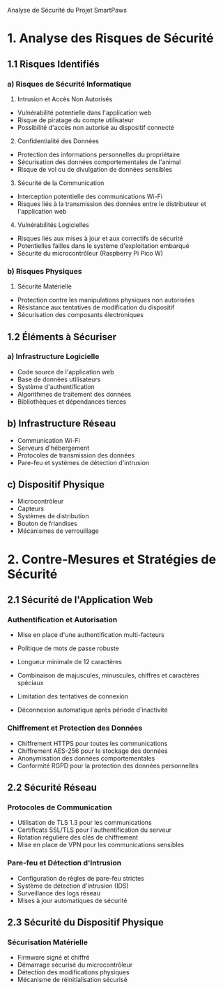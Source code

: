 Analyse de Sécurité du Projet SmartPaws

# 1. Analyse des Risques de Sécurité

## 1.1 Risques Identifiés

### a) Risques de Sécurité Informatique

1. Intrusion et Accès Non Autorisés

-   Vulnérabilité potentielle dans l'application web
-   Risque de piratage du compte utilisateur
-   Possibilité d'accès non autorisé au dispositif connecté

2. Confidentialité des Données

-   Protection des informations personnelles du propriétaire
-   Sécurisation des données comportementales de l'animal
-   Risque de vol ou de divulgation de données sensibles

3. Sécurité de la Communication

-   Interception potentielle des communications Wi-Fi
-   Risques liés à la transmission des données entre le distributeur et l'application web

4. Vulnérabilités Logicielles

-   Risques liés aux mises à jour et aux correctifs de sécurité
-   Potentielles failles dans le système d'exploitation embarqué
-   Sécurité du microcontrôleur (Raspberry Pi Pico W)

### b) Risques Physiques

1. Sécurité Matérielle

-   Protection contre les manipulations physiques non autorisées
-   Résistance aux tentatives de modification du dispositif
-   Sécurisation des composants électroniques

## 1.2 Éléments à Sécuriser

### a) Infrastructure Logicielle

-   Code source de l'application web
-   Base de données utilisateurs
-   Système d'authentification
-   Algorithmes de traitement des données
-   Bibliothèques et dépendances tierces

## b) Infrastructure Réseau

-   Communication Wi-Fi
-   Serveurs d'hébergement
-   Protocoles de transmission des données
-   Pare-feu et systèmes de détection d'intrusion

## c) Dispositif Physique

-   Microcontrôleur
-   Capteurs
-   Systèmes de distribution
-   Bouton de friandises
-   Mécanismes de verrouillage

# 2. Contre-Mesures et Stratégies de Sécurité

## 2.1 Sécurité de l'Application Web

### Authentification et Autorisation

-   Mise en place d'une authentification multi-facteurs
-   Politique de mots de passe robuste

-   Longueur minimale de 12 caractères
-   Combinaison de majuscules, minuscules, chiffres et caractères spéciaux

-   Limitation des tentatives de connexion
-   Déconnexion automatique après période d'inactivité

### Chiffrement et Protection des Données

-   Chiffrement HTTPS pour toutes les communications
-   Chiffrement AES-256 pour le stockage des données
-   Anonymisation des données comportementales
-   Conformité RGPD pour la protection des données personnelles

## 2.2 Sécurité Réseau

### Protocoles de Communication

-   Utilisation de TLS 1.3 pour les communications
-   Certificats SSL/TLS pour l'authentification du serveur
-   Rotation régulière des clés de chiffrement
-   Mise en place de VPN pour les communications sensibles

### Pare-feu et Détection d'Intrusion

-   Configuration de règles de pare-feu strictes
-   Système de détection d'intrusion (IDS)
-   Surveillance des logs réseau
-   Mises à jour automatiques de sécurité

## 2.3 Sécurité du Dispositif Physique

### Sécurisation Matérielle

-   Firmware signé et chiffré
-   Démarrage sécurisé du microcontrôleur
-   Détection des modifications physiques
-   Mécanisme de réinitialisation sécurisé
